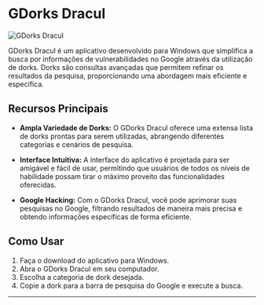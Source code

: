 # GDorks Dracul

![GDorks Dracul](https://github.com/fabiosilvamonteiro/gdorks-dracul-desktop/assets/6267452/a11ab297-bed3-4821-a94e-e1dd00ef7644)

GDorks Dracul é um aplicativo desenvolvido para Windows que simplifica a busca por informações de vulnerabilidades no Google através da utilização de dorks. Dorks são consultas avançadas que permitem refinar os resultados da pesquisa, proporcionando uma abordagem mais eficiente e específica.

## Recursos Principais

- **Ampla Variedade de Dorks:** O GDorks Dracul oferece uma extensa lista de dorks prontas para serem utilizadas, abrangendo diferentes categorias e cenários de pesquisa.

- **Interface Intuitiva:** A interface do aplicativo é projetada para ser amigável e fácil de usar, permitindo que usuários de todos os níveis de habilidade possam tirar o máximo proveito das funcionalidades oferecidas.

- **Google Hacking:** Com o GDorks Dracul, você pode aprimorar suas pesquisas no Google, filtrando resultados de maneira mais precisa e obtendo informações específicas de forma eficiente.

## Como Usar

1. Faça o download do aplicativo para Windows.
2. Abra o GDorks Dracul em seu computador.
3. Escolha a categoria de dork desejada.
4. Copie a dork para a barra de pesquisa do Google e execute a busca.

---
